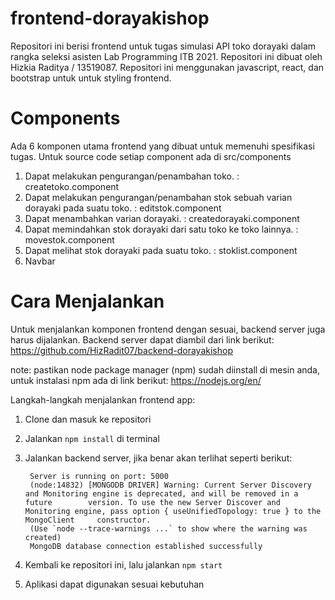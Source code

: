 # frontend-dorayakishop
Repositori ini berisi frontend untuk tugas simulasi API toko dorayaki dalam rangka seleksi asisten Lab Programming ITB 2021. Repositori ini dibuat oleh Hizkia Raditya / 13519087. Repositori ini menggunakan javascript, react, dan bootstrap untuk untuk styling frontend.

# Components
Ada 6 komponen utama frontend yang dibuat untuk memenuhi spesifikasi tugas. Untuk source code setiap component ada di src/components

1. Dapat melakukan pengurangan/penambahan toko. : createtoko.component
2. Dapat melakukan pengurangan/penambahan stok sebuah varian dorayaki pada suatu toko. : editstok.component
3. Dapat menambahkan varian dorayaki. : createdorayaki.component
4. Dapat memindahkan stok dorayaki dari satu toko ke toko lainnya. : movestok.component
5. Dapat melihat stok dorayaki pada suatu toko. : stoklist.component
6. Navbar

# Cara Menjalankan
Untuk menjalankan komponen frontend dengan sesuai, backend server juga harus dijalankan. Backend server dapat diambil dari link berikut: https://github.com/HizRadit07/backend-dorayakishop

note: pastikan node package manager (npm) sudah diinstall di mesin anda, untuk instalasi npm ada di link berikut: https://nodejs.org/en/

Langkah-langkah menjalankan frontend app:

1. Clone dan masuk ke repositori
2. Jalankan `npm install` di terminal
3. Jalankan backend server, jika benar akan terlihat seperti berikut: 
      
        Server is running on port: 5000
        (node:14832) [MONGODB DRIVER] Warning: Current Server Discovery and Monitoring engine is deprecated, and will be removed in a future        version. To use the new Server Discover and Monitoring engine, pass option { useUnifiedTopology: true } to the MongoClient     constructor.
        (Use `node --trace-warnings ...` to show where the warning was created)
        MongoDB database connection established successfully
4. Kembali ke repositori ini, lalu jalankan `npm start`
5. Aplikasi dapat digunakan sesuai kebutuhan
